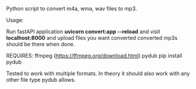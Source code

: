 Python script to convert m4a, wma, wav files to mp3.

Usage:

Run fastAPI application **uvicorn convert:app --reload** and visit **localhost:8000** and upload files you want converted
converted mp3s should be there when done.

REQUIRES:
ffmpeg (https://ffmpeg.org/download.html)
pydub pip install pydub

Tested to work with multiple formats. In theory it should also work with any other file type pydub allows.
